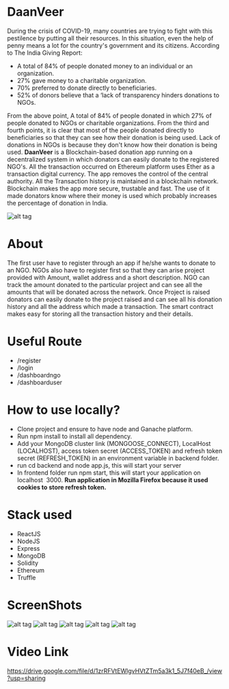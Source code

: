 # DaanVeer
During the crisis of COVID-19, many countries are trying to fight with this pestilence by putting all their resources. In this situation, even the help of penny means a lot for the country's government and its citizens. According to The India Giving Report:
- A total of 84% of people donated money to an individual or an organization.
- 27% gave money to a charitable organization.
- 70% preferred to donate directly to beneficiaries.
- 52% of donors believe that a ‘lack of transparency hinders donations to NGOs.

From the above point, A total of 84% of people donated in which 27% of people donated to NGOs or charitable organizations. From the third and fourth points, it is clear that most of the people donated directly to beneficiaries so that they can see how their donation is being used. Lack of donations in NGOs is because they don't know how their donation is being used.
**DaanVeer** is a Blockchain-based donation app running on a decentralized system in which donators can easily donate to the registered NGO's. All the transaction occurred on Ethereum platform uses Ether as a transaction digital currency. The app removes the control of the central authority. All the Transaction history is maintained in a blockchain network. Blockchain makes the app more secure, trustable and fast. The use of it made donators know where their money is used which probably increases the percentage of donation in India.

![alt tag](https://res.cloudinary.com/dccdbexhh/image/upload/v1593772009/WhatsApp_Image_2020-06-13_at_23.20.27_ucqomk.jpg) 

# About
The first user have to register through an app if he/she wants to donate to an NGO. NGOs also have to register first so that they can arise project provided with Amount, wallet address and a short description. NGO can track the amount donated to the particular project and can see all the amounts that will be donated across the network. Once Project is raised donators can easily donate to the project raised and can see all his donation history and all the address which made a transaction.
The smart contract makes easy for storing all the transaction history and their details.

# Useful Route
- /register
- /login
- /dashboardngo
- /dashboarduser

# How to use locally?
- Clone project and ensure to have node and Ganache platform.
- Run npm install to install all dependency.
- Add your MongoDB cluster link (MONGOOSE_CONNECT), LocalHost (LOCALHOST), access token secret (ACCESS_TOKEN) and refresh token secret (REFRESH_TOKEN) in an environment variable in backend folder.
- run cd backend and node app.js, this will start your server
- In frontend folder run npm start, this will start your application on localhost  3000.
**Run application in Mozilla Firefox because it used cookies to store refresh token.**

# Stack used
- ReactJS
- NodeJS
- Express
- MongoDB
- Solidity
- Ethereum
- Truffle

# ScreenShots
![alt tag](https://storage.googleapis.com/devfolio/hackathons/be0de8e087c844d79199695d8997779f/projects/3b7434fdffbf4933ad7a817adea395a2/piccpm092d5v.jpeg) 
![alt tag](https://storage.googleapis.com/devfolio/hackathons/be0de8e087c844d79199695d8997779f/projects/3b7434fdffbf4933ad7a817adea395a2/pic2k23hlicu.jpeg) 
![alt tag](https://storage.googleapis.com/devfolio/hackathons/be0de8e087c844d79199695d8997779f/projects/3b7434fdffbf4933ad7a817adea395a2/pich3k60qxja.jpeg) 
![alt tag](https://storage.googleapis.com/devfolio/hackathons/be0de8e087c844d79199695d8997779f/projects/3b7434fdffbf4933ad7a817adea395a2/picwbqwe61yv.jpeg) 
![alt tag](https://storage.googleapis.com/devfolio/hackathons/be0de8e087c844d79199695d8997779f/projects/3b7434fdffbf4933ad7a817adea395a2/pic9y7qs85er.jpeg) 


# Video Link
https://drive.google.com/file/d/1zrRFVtEWlgvHVtZTm5a3k1_5J7f40eB_/view?usp=sharing
